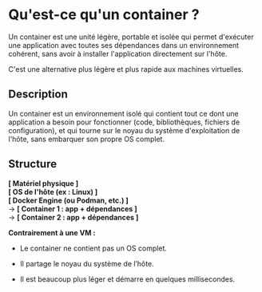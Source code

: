 # Qu'est-ce qu'un container ?

Un container est une unité légère, portable et isolée qui permet d'exécuter une application avec toutes ses dépendances dans un environnement cohérent, sans avoir à installer l'application directement sur l'hôte.

C'est une alternative plus légère et plus rapide aux machines virtuelles.

## Description

Un container est un environnement isolé qui contient tout ce dont une application a besoin pour fonctionner (code, bibliothèques, fichiers de configuration), et qui tourne sur le noyau du système d'exploitation de l'hôte, sans embarquer son propre OS complet.

## Structure

**[ Matériel physique ]**  
**[ OS de l'hôte (ex : Linux) ]**  
**[ Docker Engine (ou Podman, etc.) ]**  
    → **[ Container 1 : app + dépendances ]**  
    → **[ Container 2 : app + dépendances ]**


**Contrairement à une VM :**

- Le container ne contient pas un OS complet.

- Il partage le noyau du système de l’hôte.

- Il est beaucoup plus léger et démarre en quelques millisecondes.
